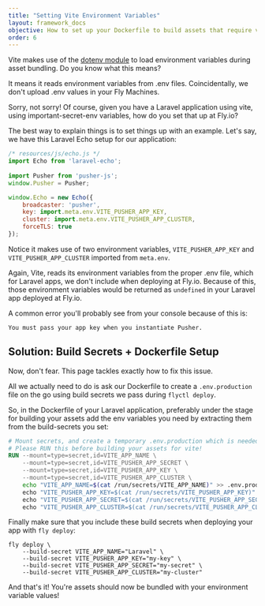 ```yaml
---
title: "Setting Vite Environment Variables"
layout: framework_docs
objective: How to set up your Dockerfile to build assets that require vite environment variable values.
order: 6
---
```


Vite makes use of the [dotenv module](https://vitejs.dev/guide/env-and-mode#env-files) to load environment variables during asset bundling. Do you know what this means?

It means it reads environment variables from .env files. Coincidentally, we don't upload .env values in your Fly Machines.

Sorry, not sorry! Of course, given you have a Laravel application using vite, using important-secret-env variables, how do you set that up at Fly.io?

The best way to explain things is to set things up with an example. Let's say, we have this Laravel Echo setup for our application:

```javascript
/* resources/js/echo.js */
import Echo from 'laravel-echo';
 
import Pusher from 'pusher-js';
window.Pusher = Pusher;

window.Echo = new Echo({
    broadcaster: 'pusher',
    key: import.meta.env.VITE_PUSHER_APP_KEY,
    cluster: import.meta.env.VITE_PUSHER_APP_CLUSTER,
    forceTLS: true
});
```
Notice it makes use of two environment variables, `VITE_PUSHER_APP_KEY` and `VITE_PUSHER_APP_CLUSTER` imported from `meta.env`.

Again, Vite, reads its environment variables from the proper .env file, which for Laravel apps, we don't include when deploying at Fly.io. Because of this, those environment variables would be returned as `undefined` in your Laravel app deployed at Fly.io.

A common error you'll probably see from your console because of this is: 
```error
You must pass your app key when you instantiate Pusher.
```

## Solution: Build Secrets + Dockerfile Setup
Now, don't fear. This page tackles exactly how to fix this issue.

All we actually need to do is ask our Dockerfile to create a `.env.production` file on the go using build secrets we pass during `flyctl deploy`.

So, in the Dockerfile of your Laravel application, preferably under the stage for building your assets add the env variables you need by extracting them from the build-secrets you set:

```Dockerfile
# Mount secrets, and create a temporary .env.production which is needed when building the assets for vite
# Please RUN this before building your assets for vite!
RUN --mount=type=secret,id=VITE_APP_NAME \
    --mount=type=secret,id=VITE_PUSHER_APP_SECRET \
    --mount=type=secret,id=VITE_PUSHER_APP_KEY \
    --mount=type=secret,id=VITE_PUSHER_APP_CLUSTER \
    echo "VITE_APP_NAME=$(cat /run/secrets/VITE_APP_NAME)" >> .env.production && \ 
    echo "VITE_PUSHER_APP_KEY=$(cat /run/secrets/VITE_PUSHER_APP_KEY)" >> .env.production && \
    echo "VITE_PUSHER_APP_SECRET=$(cat /run/secrets/VITE_PUSHER_APP_SECRET)" >> .env.production && \
    echo "VITE_PUSHER_APP_CLUSTER=$(cat /run/secrets/VITE_PUSHER_APP_CLUSTER)" >> .env.production 
```

Finally make sure that you include these build secrets when deploying your app with `fly deploy`:

```
fly deploy \
    --build-secret VITE_APP_NAME="Laravel" \
    --build-secret VITE_PUSHER_APP_KEY="my-key" \
    --build-secret VITE_PUSHER_APP_SECRET="my-secret" \
    --build-secret VITE_PUSHER_APP_CLUSTER="my-cluster" 
```

And that's it! You're assets should now be bundled with your environment variable values!